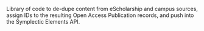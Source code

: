 Library of code to de-dupe content from eScholarship and campus sources, assign IDs to the
resulting Open Access Publication records, and push into the Symplectic Elements API.
